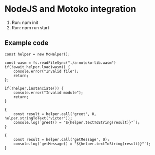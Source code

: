 # NodeJS and Motoko integration

1. Run: npm init
2. Run: npm run start

## Example code

    const helper = new MoHelper();
    
    const wasm = fs.readFileSync("./a-motoko-lib.wasm")
    if(!await helper.load(wasm)) {
        console.error("Invalid file");
        return;
    };

    if(!helper.instanciate()) {
        console.error("Invalid module");
        return;
    }

    {
        const result = helper.call('greet', 0, helper.stringToText("v1ctor"));
        console.log(`greet() = "${helper.textToString(result)}"`);
    }

    {
        const result = helper.call('getMessage', 0);
        console.log(`getMessage() = "${helper.textToString(result)}"`);
    }
